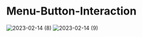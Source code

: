 # Menu-Button-Interaction
 
![2023-02-14 (8)](https://user-images.githubusercontent.com/111579457/218734938-bd9e32f3-f691-48e0-9f65-f845de01422c.png)
![2023-02-14 (9)](https://user-images.githubusercontent.com/111579457/218734941-dfac10db-965f-4e76-97f4-463ef973be07.png)
